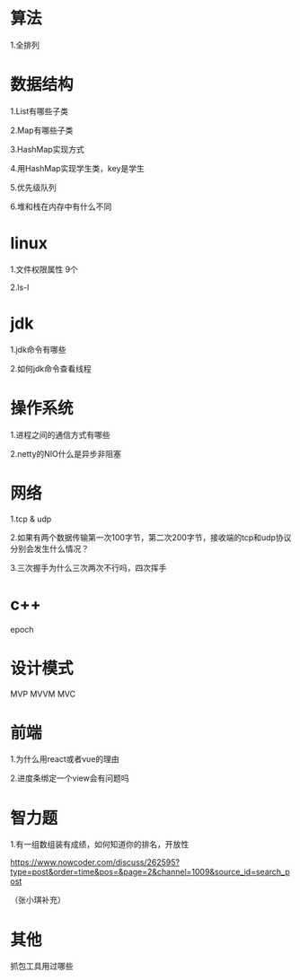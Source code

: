 # 算法

1.全排列

# 数据结构

1.List有哪些子类

2.Map有哪些子类

3.HashMap实现方式

4.用HashMap实现学生类，key是学生

5.优先级队列

6.堆和栈在内存中有什么不同

# linux

1.文件权限属性 9个

2.ls-l

# jdk

1.jdk命令有哪些

2.如何jdk命令查看线程

# 操作系统

1.进程之间的通信方式有哪些

2.netty的NIO什么是异步非阻塞

# 网络

1.tcp & udp

2.如果有两个数据传输第一次100字节，第二次200字节，接收端的tcp和udp协议分别会发生什么情况？

3.三次握手为什么三次两次不行吗，四次挥手

# c++

epoch 

# 设计模式

MVP MVVM MVC

# 前端

1.为什么用react或者vue的理由

2.进度条绑定一个view会有问题吗

# 智力题

1.有一组数组装有成绩，如何知道你的排名，开放性

https://www.nowcoder.com/discuss/262595?type=post&order=time&pos=&page=2&channel=1009&source_id=search_post

（张小琪补充）

# 其他

抓包工具用过哪些



